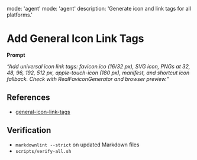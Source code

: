 mode: 'agent'
mode: 'agent'
description: 'Generate icon and link tags for all platforms.'

# Add General Icon Link Tags

**Prompt**

_“Add universal icon link tags: favicon.ico (16/32 px), SVG icon, PNGs at 32, 48, 96, 192, 512 px, apple-touch-icon (180 px), manifest, and shortcut icon fallback. Check with RealFaviconGenerator and browser preview.”_

## References

- [general-icon-link-tags](../instructions/general-icon-link-tags.instructions.md)

## Verification

- `markdownlint --strict` on updated Markdown files
- `scripts/verify-all.sh`
